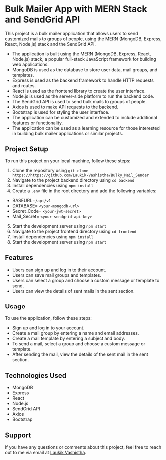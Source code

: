 # Bulk Mailer App with MERN Stack and SendGrid API

This project is a bulk mailer application that allows users to send customized mails to groups of people, using the MERN (MongoDB, Express, React, Node.js) stack and the SendGrid API.

- The application is built using the MERN (MongoDB, Express, React, Node.js) stack, a popular full-stack JavaScript framework for building web applications.
- MongoDB is used as the database to store user data, mail groups, and templates.
- Express is used as the backend framework to handle HTTP requests and routes.
- React is used as the frontend library to create the user interface.
- Node.js is used as the server-side platform to run the backend code.
- The SendGrid API is used to send bulk mails to groups of people.
- Axios is used to make API requests to the backend.
- Bootstrap is used for styling the user interface.
- The application can be customized and extended to include additional features or functionality.
- The application can be used as a learning resource for those interested in building bulk mailer applications or similar projects.

## Project Setup

To run this project on your local machine, follow these steps:

1. Clone the repository using `git clone https://https://github.com/Laukik-Vashistha/Bulky_Mail_Sender`
2. Navigate to the project backend directory using `cd backend`
3. Install dependencies using `npm install`
4. Create a `.env` file in the root directory and add the following variables:

- BASEURL=`/api/v1`
- DATABASE= `<your-mongodb-url>`
- Secret_Code= `<your-jwt-secret>`
- Mail_Secret= `<your-sendgrid-api-key>`

5. Start the development server using `npm start`
6. Navigate to the project frontend directory using `cd frontend`
7. Install dependencies using `npm install`
8. Start the development server using `npm start`

## Features

- Users can sign up and log in to their account.
- Users can save mail groups and templates.
- Users can select a group and choose a custom message or template to send.
- Users can view the details of sent mails in the sent section.

## Usage

To use the application, follow these steps:

- Sign up and log in to your account.
- Create a mail group by entering a name and email addresses.
- Create a mail template by entering a subject and body.
- To send a mail, select a group and choose a custom message or template.
- After sending the mail, view the details of the sent mail in the sent section.

## Technologies Used

- MongoDB
- Express
- React
- Node.js
- SendGrid API
- Axios
- Bootstrap

## Support

If you have any questions or comments about this project, feel free to reach out to me via email at [Laukik Vashistha](mailto:laukik283202@gmail.com).
